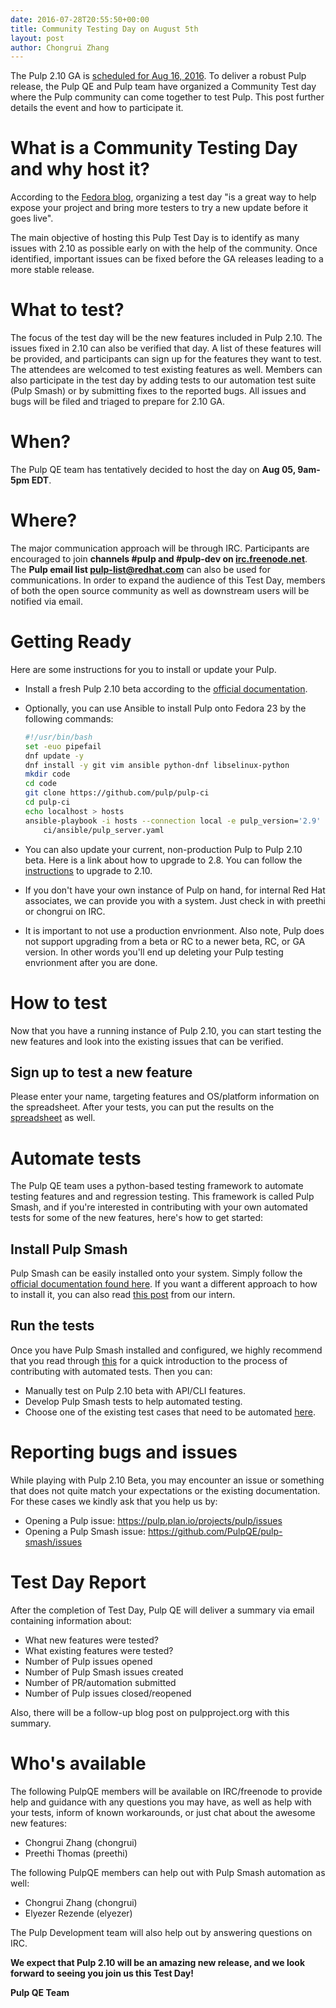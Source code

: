 ```yaml
---
date: 2016-07-28T20:55:50+00:00
title: Community Testing Day on August 5th
layout: post
author: Chongrui Zhang
---
```

<!-- more -->
The Pulp 2.10 GA is [scheduled for Aug 16,
2016](https://pulp.plan.io/projects/pulp/wiki/Release_Schedule). To deliver a robust Pulp release,
the Pulp QE and Pulp team have organized a Community Test day where the Pulp community can come
together to test Pulp. This post further details the event and how to participate it.

# What is a Community Testing Day and why host it?

According to the [Fedora blog](https://communityblog.fedoraproject.org/hosting-fedora-test-day/),
organizing a test day "is a great way to help expose your project and bring more testers to try a
new update before it goes live".

The main objective of hosting this Pulp Test Day is to identify as many issues with 2.10 as possible
early on with the help of the community. Once identified, important issues can be fixed before the
GA releases leading to a more stable release.

# What to test?

The focus of the test day will be the new features included in Pulp 2.10. The issues fixed in 2.10
can also be verified that day. A list of these features will be provided, and participants can sign
up for the features they want to test. The attendees are welcomed to test existing features as well.
Members can also participate in the test day by adding tests to our automation test suite (Pulp
Smash) or by submitting fixes to the reported bugs. All issues and bugs will be filed and triaged to
prepare for 2.10 GA.

# When?

The Pulp QE team has tentatively decided to host the day on **Aug 05, 9am-5pm EDT**.

# Where?

The major communication approach will be through IRC. Participants are encouraged to join **channels
#pulp and #pulp-dev on [irc.freenode.net](https://freenode.net/)**. The **Pulp email list
pulp-list@redhat.com** can also be used for communications. In order to expand the audience of this
Test Day, members of both the open source community as well as downstream users will be notified via
email.

# Getting Ready

Here are some instructions for you to install or update your Pulp.

- Install a fresh Pulp 2.10 beta according to the [official documentation](http://docs.pulpproject.org/user-guide/installation/index.html).

- Optionally, you can use Ansible to install Pulp onto Fedora 23 by the following commands:

  ```bash
  #!/usr/bin/bash
  set -euo pipefail
  dnf update -y
  dnf install -y git vim ansible python-dnf libselinux-python
  mkdir code
  cd code
  git clone https://github.com/pulp/pulp-ci
  cd pulp-ci
  echo localhost > hosts
  ansible-playbook -i hosts --connection local -e pulp_version='2.9' \
      ci/ansible/pulp_server.yaml
  ```

- You can also update your current, non-production Pulp to Pulp 2.10 beta. Here is a link about how
  to upgrade to 2.8. You can follow the [instructions](http://docs.pulpproject.org/user-guide/release-notes/2.8.x.html#upgrade-instructions) to upgrade to 2.10.

- If you don't have your own instance of Pulp on hand, for internal Red Hat associates, we can
  provide you with a system. Just check in with preethi or chongrui on IRC.

- It is important to not use a production envrionment. Also note, Pulp does not support upgrading
  from a beta or RC to a newer beta, RC, or GA version. In other words you'll end up deleting your
Pulp testing envrionment after you are done.

# How to test

Now that you have a running instance of Pulp 2.10, you can start testing the new features and look
into the existing issues that can be verified.

## Sign up to test a new feature

Please enter your name, targeting features and OS/platform information on the spreadsheet. After
your tests, you can put the results on the
[spreadsheet](https://docs.google.com/spreadsheets/d/1XgD43QI7ELYWFI_eeZdWqHwtCZDywMX-uGTrSZJvPX0/edit#gid=12432565) as well.

# Automate tests

The Pulp QE team uses a python-based testing framework to automate testing features and and
regression testing. This framework is called Pulp Smash, and if you're interested in contributing
with your own automated tests for some of the new features, here's how to get started:

## Install Pulp Smash

Pulp Smash can be easily installed onto your system. Simply follow the [official documentation found
here](http://pulp-smash.readthedocs.io/en/latest/index.html). If you want a different approach to
how to install it, you can also read [this
post](http://www.pulpproject.org/2016/07/05/getting-started-on-pulp-and-pulp-smash-a-pulpqe-intern-summary/)
from our intern.

## Run the tests

Once you have Pulp Smash installed and configured, we highly recommend that you read through
[this](http://pulp-smash.readthedocs.io/en/latest/about.html#contributing) for a quick introduction
to the process of contributing with automated tests. Then you can:

- Manually test on Pulp 2.10 beta with API/CLI features.
- Develop Pulp Smash tests to help automated testing.
- Choose one of the existing test cases that need to be automated
  [here](https://github.com/PulpQE/pulp-smash/issues).

# Reporting bugs and issues

While playing with Pulp 2.10 Beta, you may encounter an issue or something that does not quite match
your expectations or the existing documentation. For these cases we kindly ask that you help us by:

- Opening a Pulp issue: <https://pulp.plan.io/projects/pulp/issues>
- Opening a Pulp Smash issue: <https://github.com/PulpQE/pulp-smash/issues>

# Test Day Report

After the completion of Test Day, Pulp QE  will deliver a summary via email containing information
about:

- What new features were tested?
- What existing features were tested?
- Number of Pulp issues opened
- Number of Pulp Smash issues created
- Number of PR/automation submitted
- Number of Pulp issues closed/reopened

Also, there will be a follow-up blog post on pulpproject.org with this summary.


# Who's available

The following PulpQE members will be available on IRC/freenode to provide help and guidance with any
questions you may have, as well as help with your tests, inform of known workarounds, or just chat
about the awesome new features:

- Chongrui Zhang (chongrui)
- Preethi Thomas (preethi)

The following  PulpQE members can help out with Pulp Smash automation as well:

- Chongrui Zhang (chongrui)
- Elyezer Rezende (elyezer)

The Pulp Development team will also help out by answering questions on IRC.

**We expect that Pulp 2.10 will be an amazing new release, and we look forward to seeing you join
us this Test Day!**

**Pulp QE Team**

